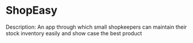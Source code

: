 # ShopEasy
 Description: An app through which small shopkeepers can maintain their stock inventory easily and show case the best product 
